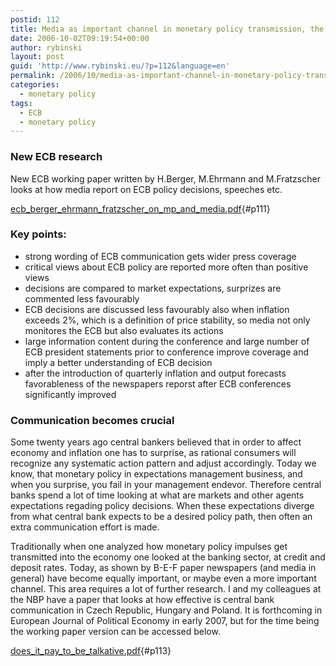```yaml
---
postid: 112
title: Media as important channel in monetary policy transmission, the ECB case
date: 2006-10-02T09:19:54+00:00
author: rybinski
layout: post
guid: 'http://www.rybinski.eu/?p=112&language=en'
permalink: /2006/10/media-as-important-channel-in-monetary-policy-transmission-the-ecb-case/
categories:
  - monetary policy
tags:
  - ECB
  - monetary policy
---
```

### New ECB research

New ECB working paper written by H.Berger, M.Ehrmann and M.Fratzscher looks at how media report on ECB policy decisions, speeches etc.

[ecb\_berger\_ehrmann\_fratzscher\_on\_mp\_and_media.pdf](/uploads/ecb_berger_ehrmann_fratzscher_on_mp_and_media.pdf){#p111}

### Key points:

  * strong wording of ECB communication gets wider press coverage
  * critical views about ECB policy are reported more often than positive views
  * decisions are compared to market expectations, surprizes are commented less favourably
  * ECB decisions are discussed less favourably also when inflation exceeds 2%, which is a definition of price stability, so media not only monitores the ECB but also evaluates its actions 
  * large information content during the conference and large number of ECB president statements prior to conference improve coverage and imply a better understanding of ECB decision
  * after the introduction of quarterly inflation and output forecasts favorableness of the newspapers reporst after ECB conferences significantly improved

<!--more-->

### Communication becomes crucial

Some twenty years ago central bankers believed that in order to affect economy and inflation one has to surprise, as rational consumers will recognize any systematic action pattern and adjust accordingly. Today we know, that monetary policy in expectations management business, and when you surprise, you fail in your management endevor. Therefore central banks spend a lot of time looking at what are markets and other agents expectations regading policy decisions. When these expectations diverge from what central bank expects to be a desired policy path, then often an extra communication effort is made.

Traditionally when one analyzed how monetary policy impulses get transmitted into the economy one looked at the banking sector, at credit and deposit rates. Today, as shown by B-E-F paper newspapers (and media in general) have become equally important, or maybe even a more important channel. This area requires a lot of further research. I and my colleagues at the NBP have a paper that looks at how effective is central bank communication in Czech Republic, Hungary and Poland. It is forthcoming in European Journal of Political Economy in early 2007, but for the time being the working paper version can be accessed below.

[does\_it\_pay\_to\_be_talkative.pdf](/uploads/does_it_pay_to_be_talkative.pdf){#p113}
